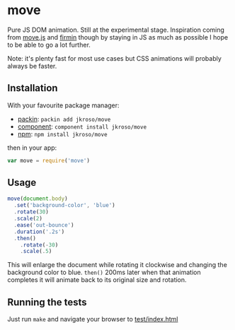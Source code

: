 
# move

  Pure JS DOM animation. Still at the experimental stage. Inspiration coming from [move.js](//github.com/visionmedia/move.js) and [firmin](http://extralogical.net/projects/firmin) though by staying in JS as much as possible I hope to be able to go a lot further. 

  Note: it's plenty fast for most use cases but CSS animations will probably always be faster.

## Installation

With your favourite package manager:

- [packin](//github.com/jkroso/packin): `packin add jkroso/move`
- [component](//github.com/component/component#installing-packages): `component install jkroso/move`
- [npm](//npmjs.org/doc/cli/npm-install.html): `npm install jkroso/move`

then in your app:

```js
var move = require('move')
```

## Usage

```js
move(document.body)
  .set('background-color', 'blue')
  .rotate(30)
  .scale(2)
  .ease('out-bounce')
  .duration('.2s')
  .then()
    .rotate(-30)
    .scale(.5)
```

This will enlarge the document while rotating it clockwise and changing the background color to blue. `then()` 200ms later when that animation completes it will animate back to its original size and rotation.

## Running the tests

Just run `make` and navigate your browser to [test/index.html](test/index.html)
